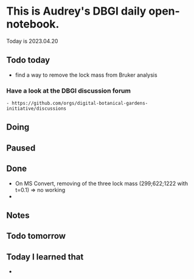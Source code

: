 

# This is Audrey's DBGI daily open-notebook.

Today is 2023.04.20

## Todo today
* find a way to remove the lock mass from Bruker analysis 


### Have a look at the DBGI discussion forum
    - https://github.com/orgs/digital-botanical-gardens-initiative/discussions

###
###

## Doing

## Paused

## Done
* On MS Convert, removing of the three lock mass (299;622;1222 with t=0.1)
=> no working
* 
## Notes

## Todo tomorrow

###
###
###


## Today I learned that

- 